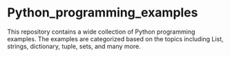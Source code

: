 # Python_programming_examples
This repository contains a wide collection of Python programming examples. The examples are categorized based on the topics including List, strings, dictionary, tuple, sets, and many more.
